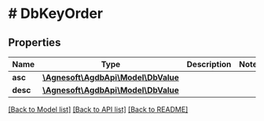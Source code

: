 # # DbKeyOrder

## Properties

Name | Type | Description | Notes
------------ | ------------- | ------------- | -------------
**asc** | [**\Agnesoft\\AgdbApi\Model\DbValue**](DbValue.md) |  |
**desc** | [**\Agnesoft\\AgdbApi\Model\DbValue**](DbValue.md) |  |

[[Back to Model list]](../../README.md#models) [[Back to API list]](../../README.md#endpoints) [[Back to README]](../../README.md)
